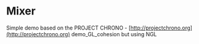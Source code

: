 # Mixer

Simple demo based on the PROJECT CHRONO - [http://projectchrono.org](http://projectchrono.org) demo_GL_cohesion but using NGL


